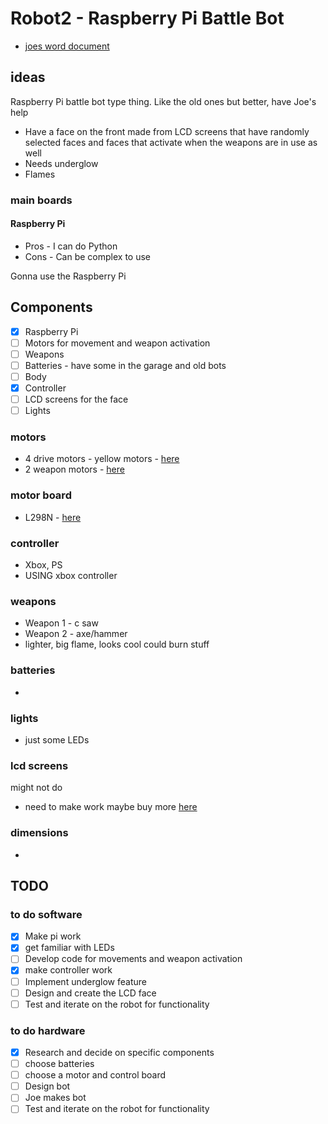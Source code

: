 # Robot2 - Raspberry Pi Battle Bot

- [joes word document](https://macclesfieldac-my.sharepoint.com/:w:/r/personal/185357_macclesfield_ac_uk/Documents/robot%202%20initial%20thoughts.docx?d=w63a2e96dc0ea49afba2ec593eb38b3d0&csf=1&web=1&e=k7cgjb)

## ideas 
Raspberry Pi battle bot type thing. Like the old ones but better, have Joe's help 
- Have a face on the front made from LCD screens that have randomly selected faces and faces that activate when the weapons are in use as well
- Needs underglow
- Flames 

### main boards
#### Raspberry Pi 
- Pros - I can do Python
- Cons - Can be complex to use

Gonna use the Raspberry Pi

## Components
- [x] Raspberry Pi
- [ ] Motors for movement and weapon activation
- [ ] Weapons 
- [ ] Batteries - have some in the garage and old bots
- [ ] Body
- [x] Controller
- [ ] LCD screens for the face
- [ ] Lights

### motors 
- 4 drive motors - yellow motors - [here](https://thepihut.com/products/dc-gearbox-motor-tt-motor-200rpm-3-to-6vdc)
- 2 weapon motors - [here](http://www.kyle-seaford.co.uk/)

### motor board 
- L298N - [here](https://thepihut.com/products/l298n-motor-stepper-driver?variant=31985562550334&currency=GBP&utm_medium=product_sync&utm_source=google&utm_content=sag_organic&utm_campaign=sag_organic&gad_source=1&gclid=CjwKCAiAuYuvBhApEiwAzq_YiQP_dD8LBw_XjnlppSZOwdWFIbAJQSApgeaOUpGNBAz5ulBfAQGCDhoCdPAQAvD_BwE#product-reviews)

### controller
- Xbox, PS
- USING xbox controller

### weapons 
- Weapon 1 - c saw
- Weapon 2 - axe/hammer
- lighter, big flame, looks cool could burn stuff 

### batteries
- 

### lights 
- just some LEDs

### lcd screens 
might not do
- need to make work maybe buy more [here](https://www.winstar.com.tw/products/character-lcd-display-module/dot-matrix-lcd-module.html)

### dimensions  
- 

## TODO
### to do software 
- [x] Make pi work
- [x] get familiar with LEDs 
- [ ] Develop code for movements and weapon activation
- [x] make controller work 
- [ ] Implement underglow feature
- [ ] Design and create the LCD face
- [ ] Test and iterate on the robot for functionality

### to do hardware 
- [x] Research and decide on specific components
- [ ] choose batteries 
- [ ] choose a motor and control board
- [ ] Design bot
- [ ] Joe makes bot
- [ ] Test and iterate on the robot for functionality
